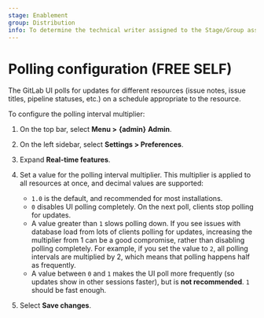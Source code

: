```yaml
---
stage: Enablement
group: Distribution
info: To determine the technical writer assigned to the Stage/Group associated with this page, see https://about.gitlab.com/handbook/engineering/ux/technical-writing/#assignments
---
```


# Polling configuration **(FREE SELF)**

The GitLab UI polls for updates for different resources (issue notes, issue
titles, pipeline statuses, etc.) on a schedule appropriate to the resource.

To configure the polling interval multiplier:

1. On the top bar, select **Menu >** **{admin}** **Admin**.
1. On the left sidebar, select **Settings > Preferences**.
1. Expand **Real-time features**.
1. Set a value for the polling interval multiplier. This multiplier is applied
   to all resources at once, and decimal values are supported:

   - `1.0` is the default, and recommended for most installations.
   - `0` disables UI polling completely. On the next poll, clients stop
     polling for updates.
   - A value greater than `1` slows polling down. If you see issues with
     database load from lots of clients polling for updates, increasing the
     multiplier from 1 can be a good compromise, rather than disabling polling
     completely. For example, if you set the value to `2`, all polling intervals
     are multiplied by 2, which means that polling happens half as frequently.
   - A value between `0` and `1` makes the UI poll more frequently (so updates
     show in other sessions faster), but is **not recommended**. `1` should be
     fast enough.

1. Select **Save changes**.
